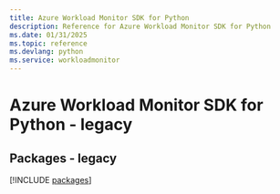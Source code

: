 ```yaml
---
title: Azure Workload Monitor SDK for Python
description: Reference for Azure Workload Monitor SDK for Python
ms.date: 01/31/2025
ms.topic: reference
ms.devlang: python
ms.service: workloadmonitor
---
```

# Azure Workload Monitor SDK for Python - legacy
## Packages - legacy
[!INCLUDE [packages](workload-monitor-index.md)]
